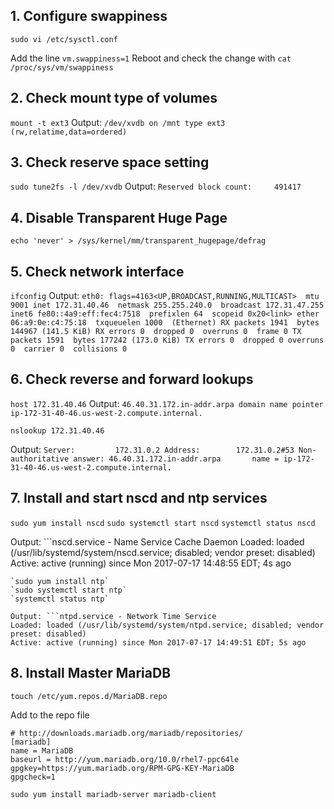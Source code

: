 ## 1. Configure swappiness
    sudo vi /etc/sysctl.conf
Add the line `vm.swappiness=1`
Reboot and check the change with `cat /proc/sys/vm/swappiness`

## 2. Check mount type of volumes
`mount -t ext3`
Output: `/dev/xvdb on /mnt type ext3 (rw,relatime,data=ordered)`

## 3. Check reserve space setting
`sudo tune2fs -l /dev/xvdb`
Output: `Reserved block count:     491417`

## 4. Disable Transparent Huge Page
`echo 'never' > /sys/kernel/mm/transparent_hugepage/defrag`

## 5. Check network interface
`ifconfig`
Output: ```eth0: flags=4163<UP,BROADCAST,RUNNING,MULTICAST>  mtu 9001
        inet 172.31.40.46  netmask 255.255.240.0  broadcast 172.31.47.255
        inet6 fe80::4a9:eff:fec4:7518  prefixlen 64  scopeid 0x20<link>
        ether 06:a9:0e:c4:75:18  txqueuelen 1000  (Ethernet)
        RX packets 1941  bytes 144967 (141.5 KiB)
        RX errors 0  dropped 0  overruns 0  frame 0
        TX packets 1591  bytes 177242 (173.0 KiB)
        TX errors 0  dropped 0 overruns 0  carrier 0  collisions 0
        ```

## 6. Check reverse and forward lookups
`host 172.31.40.46`
Output: `46.40.31.172.in-addr.arpa domain name pointer ip-172-31-40-46.us-west-2.compute.internal.`

`nslookup 172.31.40.46`

Output: ```Server:         172.31.0.2
        Address:        172.31.0.2#53
        Non-authoritative answer:
        46.40.31.172.in-addr.arpa       name = ip-172-31-40-46.us-west-2.compute.internal.```

## 7. Install and start nscd and ntp services 
`sudo yum install nscd`
`sudo systemctl start nscd`
`systemctl status nscd`

Output: ```nscd.service - Name Service Cache Daemon
   Loaded: loaded (/usr/lib/systemd/system/nscd.service; disabled; vendor preset: disabled)
   Active: active (running) since Mon 2017-07-17 14:48:55 EDT; 4s ago
   ```
`sudo yum install ntp`
`sudo systemctl start ntp`
`systemctl status ntp`

Output: ```ntpd.service - Network Time Service
   Loaded: loaded (/usr/lib/systemd/system/ntpd.service; disabled; vendor preset: disabled)
   Active: active (running) since Mon 2017-07-17 14:49:51 EDT; 5s ago
   ```

## 8. Install Master MariaDB
`touch /etc/yum.repos.d/MariaDB.repo`

Add to the repo file
```# MariaDB 10.0 RedHat repository list - created 2017-07-17 18:52 UTC
# http://downloads.mariadb.org/mariadb/repositories/
[mariadb]
name = MariaDB
baseurl = http://yum.mariadb.org/10.0/rhel7-ppc64le
gpgkey=https://yum.mariadb.org/RPM-GPG-KEY-MariaDB
gpgcheck=1
```
`sudo yum install mariadb-server mariadb-client`

